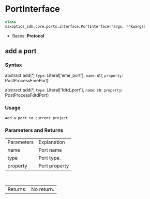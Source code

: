 # PortInterface

```py
class 
maxoptics_sdk.core.ports.interface.PortInterface(*args, **kwargs)
```

- Bases: **Protocol**
  
##  add a port

### Syntax

abstract add(*, `type`: Literal['eme_port'], `name`: str, `property`: PostProcessEmePort)

abstract add(*, `type`: Literal['fdtd_port'], `name`: str, `property`: PostProcessFdtdPort)

### Usage

`Add a port to current project.`

### Parameters and Returns

<table class="custom-table">
  <tr>
    <td class="typeface">Parameters</td>
    <td class="typeface">Explanation</td>
  </tr>
  <tr>
    <td>name</td>
    <td> Port name</td>
  </tr>
  <tr>
    <td>type</td>
    <td style={{width: '50rem'}}>Port type.
    </td>
  </tr>
  <tr>
    <td>property</td>
    <td> Port property</td>
  </tr>
</table>

<br/>
<table class="custom-table">
  <tr>
    <td class="third-column">Returns:</td>
    <td class="fourth-column">No return.</td>
  </tr>
</table>

